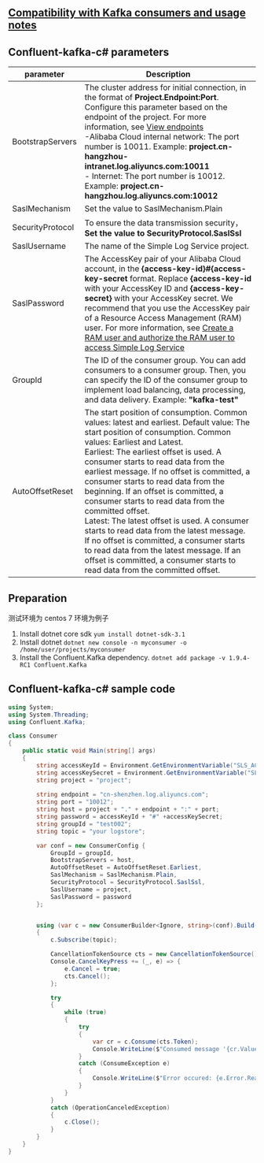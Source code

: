## [Compatibility with Kafka consumers and usage notes](./overview.md)

## Confluent-kafka-c# parameters

| parameter        | Description                                                                                                                                                                                                                                                                                                                                                                                                                                                                                                              |
| ---------------- | ------------------------------------------------------------------------------------------------------------------------------------------------------------------------------------------------------------------------------------------------------------------------------------------------------------------------------------------------------------------------------------------------------------------------------------------------------------------------------------------------------------------------ |
| BootstrapServers | The cluster address for initial connection, in the format of **Project.Endpoint:Port**. Configure this parameter based on the endpoint of the project. For more information, see [View endpoints](https://www.alibabacloud.com/help/en/doc-detail/29008.htm#reference-wgx-pwq-zdb) <br/> -Alibaba Cloud internal network: The port number is 10011. Example: **project.cn-hangzhou-intranet.log.aliyuncs.com:10011** <br/> - Internet: The port number is 10012. Example: **project.cn-hangzhou.log.aliyuncs.com:10012** |
| SaslMechanism    | Set the value to SaslMechanism.Plain                                                                                                                                                                                                                                                                                                                                                                                                                                                                                     |
| SecurityProtocol | To ensure the data transmission security，**Set the value to SecurityProtocol.SaslSsl**                                                                                                                                                                                                                                                                                                                                                                                                                                  |
| SaslUsername     | The name of the Simple Log Service project.                                                                                                                                                                                                                                                                                                                                                                                                                                                                              |
| SaslPassword     | The AccessKey pair of your Alibaba Cloud account, in the **{access-key-id}#{access-key-secret** format. Replace **{access-key-id** with your AccessKey ID and **{access-key-secret}** with your AccessKey secret. We recommend that you use the AccessKey pair of a Resource Access Management (RAM) user. For more information, see [Create a RAM user and authorize the RAM user to access Simple Log Service](https://www.alibabacloud.com/help/en/doc-detail/47664.htm#task-xsk-ttc-ry)                                                                                                                                                                                                         |
| GroupId          | The ID of the consumer group. You can add consumers to a consumer group. Then, you can specify the ID of the consumer group to implement load balancing, data processing, and data delivery. Example: **"kafka-test"**                                                                                                                                                                                                                                                                                                   |
| AutoOffsetReset  | The start position of consumption. Common values: latest and earliest. Default value: The start position of consumption. Common values: Earliest and Latest.<br>Earliest: The earliest offset is used. A consumer starts to read data from the earliest message. If no offset is committed, a consumer starts to read data from the beginning. If an offset is committed, a consumer starts to read data from the committed offset. <br>Latest: The latest offset is used. A consumer starts to read data from the latest message. If no offset is committed, a consumer starts to read data from the latest message. If an offset is committed, a consumer starts to read data from the committed offset.                              |

## Preparation

测试环境为 centos 7 环境为例子

1. Install dotnet core sdk
   `yum install dotnet-sdk-3.1`
2. Install dotnet `dotnet new console -n myconsumer -o /home/user/projects/myconsumer`
3. Install the Confluent.Kafka dependency. `dotnet add package -v 1.9.4-RC1 Confluent.Kafka`

## Confluent-kafka-c# sample code

```c#
using System;
using System.Threading;
using Confluent.Kafka;

class Consumer
{
    public static void Main(string[] args)
    {
        string accessKeyId = Environment.GetEnvironmentVariable("SLS_ACCESS_KEY_ID");
        string accessKeySecret = Environment.GetEnvironmentVariable("SLS_ACCESS_KEY_SECRET");
        string project = "project";
       
        string endpoint = "cn-shenzhen.log.aliyuncs.com";
        string port = "10012";
        string host = project + "." + endpoint + ":" + port;
        string password = accessKeyId + "#" +accessKeySecret;
        string groupId = "test002";
        string topic = "your logstore";

        var conf = new ConsumerConfig {
            GroupId = groupId,
            BootstrapServers = host,
            AutoOffsetReset = AutoOffsetReset.Earliest,
            SaslMechanism = SaslMechanism.Plain,
            SecurityProtocol = SecurityProtocol.SaslSsl,
            SaslUsername = project,
            SaslPassword = password
        };


        using (var c = new ConsumerBuilder<Ignore, string>(conf).Build())
        {
            c.Subscribe(topic);

            CancellationTokenSource cts = new CancellationTokenSource();
            Console.CancelKeyPress += (_, e) => {
                e.Cancel = true;
                cts.Cancel();
            };

            try
            {
                while (true)
                {
                    try
                    {
                        var cr = c.Consume(cts.Token);
                        Console.WriteLine($"Consumed message '{cr.Value}' at: '{cr.TopicPartitionOffset}'.");
                    }
                    catch (ConsumeException e)
                    {
                        Console.WriteLine($"Error occured: {e.Error.Reason}");
                    }
                }
            }
            catch (OperationCanceledException)
            {
                c.Close();
            }
        }
    }
}
```
